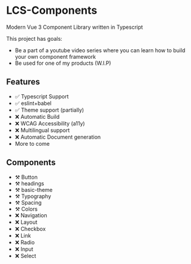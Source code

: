 # LCS-Components

Modern Vue 3 Component Library written in Typescript

This project has goals:
 - Be a part of a youtube video series where you can learn how to build your own component framework
 - Be used for one of my products (W.I.P)

## Features 
 - ✅ Typescript Support
 - ✅ eslint+babel
 - ✅ Theme support (partially)
 - ❌ Automatic Build
 - ❌ WCAG Accessibility (a11y) 
 - ❌ Multilingual support 
 - ❌ Automatic Document generation
 - More to come

 ## Components 
 - ⚒ Button
 - ⚒ headings
 - ⚒ basic-theme
 - ⚒ Typography
 - ⚒ Spacing
 - ⚒ Colors
 - ❌ Navigation
 - ❌ Layout
 - ❌ Checkbox
 - ❌ Link
 - ❌ Radio
 - ❌ Input
 - ❌ Select